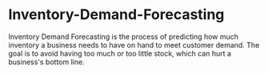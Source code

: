 # Inventory-Demand-Forecasting

Inventory Demand Forecasting is the process of predicting how much inventory a business needs to have on hand to meet customer demand. The goal is to avoid having too much or too little stock, which can hurt a business's bottom line.
